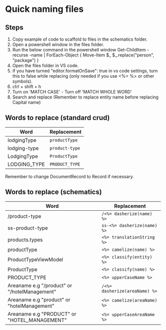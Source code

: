 # Quick naming files

## Steps
1. Copy example of code to scaffold to files in the schematics folder.
2. Open a powershell window in the files folder.
3. Run the below command in the powershell window
    Get-ChildItem -recurse -name | ForEach-Object { Move-Item $_ $_.replace("person", "package") }
4. Open the files folder in VS code. 
5. If you have turned "editor.formatOnSave": true in vs code settings, turn this to false while replacing (only needed if you use <%= %> or other symbols).
6. ctrl + shift + h
7. Turn on 'MATCH CASE' - Turn off 'MATCH WHOLE WORD'
8. Search and replace (Remember to replace entity name before replacing Capital name)

## Words to replace (standard crud)
|Word|Replacement|
|-|-|
|lodgingType|`productType`|
|lodging-type|`product-type`|
|LodgingType|`ProductType`|
|LODGING_TYPE|`PRODUCT_TYPE`|

Remember to change DocumentRecord to Record if necessary.

## Words to replace (schematics)
|Word|Replacement|
|-|-|
|/product-type|`/<%= dasherize(name) %>`|
|ss-product-type|`ss-<%= dasherize(name) %>`|
|products.types|`<%= translationString %>`|
|productType|`<%= camelize(name) %>`|
|ProductTypeViewModel|`<%= classify(entity) %>`|
|ProductType|`<%= classify(name) %>`|
|PRODUCT_TYPE|`<%= upperCaseName %>`|
|Areaname e.g "/product" or "/hotelManagement"|`/<%= dasherize(areaName) %>`|
|Areaname e.g "product" or "hotelManagement"|`<%= camelize(areaName) %>`|
|Areaname e.g "PRODUCT" or "HOTEL_MANAGEMENT"|`<%= upperCaseAreaName %>`|